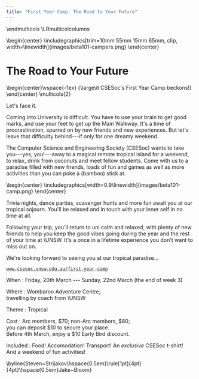 ```yaml
---
title: "First Year Camp: The Road to Your Future"
---
```


\endmulticols
\LRmulticolcolumns

\begin{center}
\includegraphics[trim=10mm 55mm 15mm 65mm, clip, width=\linewidth]{images/beta101-campers.png}
\end{center}

The Road to Your Future
=======================

\begin{center}\vspace{-1ex}
{\large\it CSESoc's First Year Camp beckons!}
\end{center}
\multicols{2}

Let's face it.

Coming into University is difficult. You have to use your brain to get
good marks, and use your feet to get up the Main Walkway.  It's a time
of procrastination, spurred on by new friends and new experiences.
But let's leave that difficulty behind---if only for one dreamy
weekend.

The Computer Science and Engineering Society (CSESoc) wants to take
you---yes, you!---away to a magical remote tropical island for a
weekend, to relax, drink from coconuts and meet fellow students.  Come
with us to a paradise filled with new friends, loads of fun and games
as well as more activities than you can poke a (bamboo) stick at.

\begin{center}
\includegraphics[width=0.9\linewidth]{images/beta101-camp.png}
\end{center}

Trivia nights, dance parties, scavenger hunts and more fun await you
at our tropical sojourn.  You'll be relaxed and in touch with your
inner self in no time at all.

Following your trip, you'll return to uni calm and relaxed, with
plenty of new friends to help you keep the good vibes going during the
year and the rest of your time at \UNSW. It's a once in a lifetime
experience you don't want to miss out on.

We're looking forward to seeing you at our tropical paradise...

[`www.csesoc.unsw.edu.au/first-year-camp`](https://www.csesoc.unsw.edu.au/first-year-camp/)

When
:    Friday, 20th March --- Sunday, 22nd March (the end of week 3)

Where
:    Wombaroo Adventure Centre;  
    travelling by coach from \UNSW

Theme
:    Tropical

Cost
:    Arc members, $70; non-Arc members, $80;  
    you can deposit $10 to secure your place.  
    Before 4th March, enjoy a $10 Early Bird discount.

Included
:	 Food!  Accomodation!  Transport!  An _exclusive_ CSESoc t-shirt!
     And a weekend of fun activities!

\byline{Steven~Strijakov\hspace{0.5em}\rule[1pt]{4pt}{4pt}\hspace{0.5em}Jake~Bloom}
